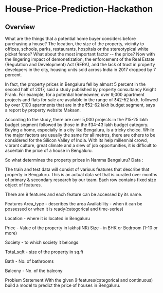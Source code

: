 # House-Price-Prediction-Hackathon

## Overview

What are the things that a potential home buyer considers before purchasing a house? The location, the size of the property, vicinity to offices, schools, parks, restaurants, hospitals or the stereotypical white picket fence? What about the most important factor -- the price? Now with the lingering impact of demonetization, the enforcement of the Real Estate (Regulation and Development) Act (RERA), and the lack of trust in property developers in the city, housing units sold across India in 2017 dropped by 7 percent. 

In fact, the property prices in Bengaluru fell by almost 5 percent in the second half of 2017, said a study published by property consultancy Knight Frank. For example, for a potential homeowner, over 9,000 apartment projects and flats for sale are available in the range of ₹42-52 lakh, followed by over 7,100 apartments that are in the ₹52-62 lakh budget segment, says a report by property website Makaan. 

According to the study, there are over 5,000 projects in the ₹15-25 lakh budget segment followed by those in the ₹34-43 lakh budget category. Buying a home, especially in a city like Bengaluru, is a tricky choice. While the major factors are usually the same for all metros, there are others to be considered for the Silicon Valley of India. With its help millennial crowd, vibrant culture, great climate and a slew of job opportunities, it is difficult to ascertain the price of a house in Bengaluru.   

So what determines the property prices in Namma Bengaluru? Data : 

The train and test data will consist of various features that describe that property in Bengaluru. This is an actual data set that is curated over months of primary & secondary research by our team. Each row contains fixed size object of features. 

There are 9 features and each feature can be accessed by its name. 

Features Area_type - describes the area Availability - when it can be possessed or when it is ready(categorical and time-series) 

Location - where it is located in Bengaluru 

Price - Value of the property in lakhs(INR) Size - in BHK or Bedroom (1-10 or more) 

Society - to which society it belongs 

Total_sqft - size of the property in sq.ft 

Bath - No. of bathrooms 

Balcony - No. of the balcony 

Problem Statement With the given 9 features(categorical and continuous) build a model to predict the price of houses in Bengaluru.


